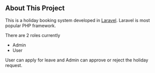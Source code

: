 ## About This Project

This is a holiday booking system developed in [Laravel](https://laravel.com/docs). Laravel is most popular PHP framework.

There are 2 roles currently
* Admin
* User

User can apply for leave and Admin can approve or reject the holiday request.